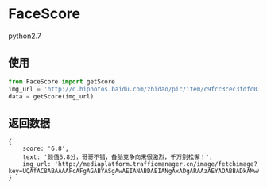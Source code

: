# FaceScore
python2.7  

## 使用
```python
from FaceScore import getScore
img_url = 'http://d.hiphotos.baidu.com/zhidao/pic/item/c9fcc3cec3fdfc0371b93114d63f8794a5c2265d.jpg'
data = getScore(img_url)
```
  
## 返回数据
	{    
		score: '6.8',  
		text: '颜值6.8分，哥哥不错，备胎竞争向来很激烈，千万别松懈！'，  
		img_url: 'http://mediaplatform.trafficmanager.cn/image/fetchimage?key=UQAfAC8ABAAAAFcAFgAGABYASgAwAEIANABDAEIANgAxADgARAAzAEYAOABBADkAMwA2AEYAMgAyADMANABBADIARgBBAEYARABCADQARgA2ADAA'
	}